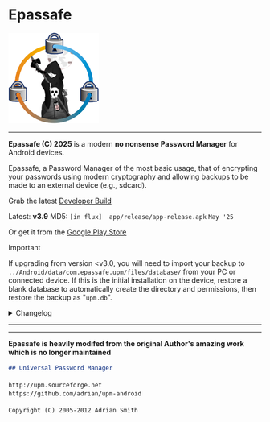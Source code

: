 # Epassafe

![logo](https://github.com/appatalks/Epassafe/blob/main/app/src/main/res/drawable/logo.png?raw=true)

---

**Epassafe (C) 2025** is a modern **no nonsense Password Manager** for Android devices.

Epassafe, a Password Manager of the most basic usage, that of encrypting your passwords using modern cryptography and allowing backups to be made to an external device (e.g., sdcard). 

Grab the latest [Developer Build](https://github.com/appatalks/Epassafe/raw/refs/heads/main/app/release/app-release.apk)

Latest: **v3.9** MD5: ```[in flux]  app/release/app-release.apk``` ```May '25```

Or get it from the [Google Play Store](https://play.google.com/store/apps/details?id=com.epassafe.upm&pcampaignid=web_share)

> [!IMPORTANT]
> If upgrading from version <v3.0, you will need to import your backup to `../Android/data/com.epassafe.upm/files/database/` from your PC or connected device. If this is the initial installation on the device, restore a blank database to automatically create the directory and permissions, then restore the backup as "`upm.db`".

<details>

<summary>Changelog</summary>

```markdown
***History***

 - **v3.9**: Code cleanup, corrections - Argon2id not used.  
 - **v3.8**: (May 2025) Major updates, including modern cryptography options, export-to-cvs, bug fixes
 - **v3.7**: Android SDK Target 35; Minor updates, bug fixes.
 - **v3.5**: General update, moved to [github.com/appatalks/Epassafe](https://github.com/appatalks/Epassafe)
 - **v3.2**: Tweaked Exit code for better performance
 - **v3.1**: Resolved Clipboard Sensitive Data copy issue on Main View
 - **v3.0**: Play Store Release Candidate: Backups stored in `Android/data/com.epassafe.upm/files/database`, permissions no longer needed
 - **v2.9**: Android 13 Clipboard Sensitive Data Recommendation added to Main List view
 - **v2.8**: Fixed annoying Exit Bug
 - **v2.7**: Code Clean up, Additional Android 13 Support improvements
 - **v2.6**: Updated for Android 13 Support
   - To solve for Android 13 Permissions
   - Adjusted Password Generator Text Scaling
   - Logo now in HD
 - **v2.5**: Copy Allowed on Notes View, Expanded lines for Notes Edit
 - **v2.4**: Code Cleanup; App Size Reduced by half, Easter Egg + Game added
 - **v2.3**: Code Cleanup
 - **v2.2** (Aug 2022): Backport Passwords should be invisible to accessibility service. Code Cleanup; Notes Added for Delete from menus - Still not working :/
 - **v2.1** (July 2022): Added Permissions/SDK Updates for Android 11+ in Manifest.
   - **Still need to manually authorize permissions in Android App Settings**.
   - Confirmed working with Android 12.
   - More Code Cleanup
 - **v2.0**: Out of Beta (6 Years Later o.O)
   - Updated for Android v9.0+ (Q, PIE) 2019.
   - Updated Build API from 16 to 29.0.1.
   - Adjusted lockout to 1 hour - very annoying having it auto-lock so quickly.
   - Code Clean up.
 - **v1.9b Beta**: Changed lockout to 5 mins, added screen keep alive to fix issue of timer not working when phone sleeps.
 - **v1.8b Beta**: Replaced Master Password Warning Text with Logo. (Just don't forget your password!)
   - Added 10-minute timer to lockout. So no more worries if you forget to lock the app.
 - **v1.7b Beta**: Created an Automatic Backup `aupm.db` from Manual Backup `upm.db` on application exit
   - **Restore still from Manual Backup file `upm.db`**
   - If you want to restore automatic backup, must rename `aupm.db` to `upm.db` from the root of sdCard
     (This makes good practice to do manual backups in the first place, but leaves a safety net for just in case, i.e. database corruption)
 - **v1.6b Beta**: Added Password Generator ([https://github.com/rod86/PassGenerator](https://github.com/rod86/PassGenerator))
 - **v1.5b Beta**: Code Clean Up
 - **v1.4b Beta**: Added Quick Lock with Volume Down (Temporary until figuring out with Screen Off)
 - **v1.3b Beta**: Added Add Account Button to Lists for easy One Click Add Option. Additional Code Clean up.
 - **v1.2b Beta**: Aesthetics and Code Optimization
 - **v1.1b Beta**: Fixed Launch Icon on Some devices not showing up.
 - **v1.0b Beta**: (2013) Initial Release
```

</details>

---

---

**Epassafe is heavily modifed from the original Author's amazing work which is no longer maintained**

```md
## Universal Password Manager

http://upm.sourceforge.net
https://github.com/adrian/upm-android

Copyright (C) 2005-2012 Adrian Smith
```
